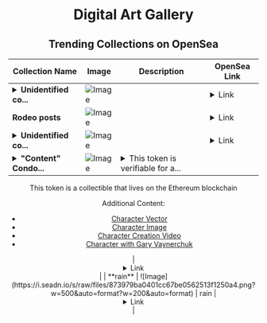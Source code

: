 <div align="center">

# Digital Art Gallery

## Trending Collections on OpenSea

| Collection Name                       | Image                                                                                     | Description                       | OpenSea Link                                                                                          |
|---------------------------------------|-------------------------------------------------------------------------------------------|-----------------------------------|--------------------------------------------------------------------------------------------------------|
| **<details><summary>Unidentified co...</summary>Unidentified contract 8efbab44-d0e1-4dc7-b305-c2909cac59a9</details>** | ![Image](https://i.seadn.io/s/raw/files/4e104055d0efa6a7476555699f52a8b9.gif?w=500&auto=format?w=200&auto=format) |  | <details><summary>Link</summary>[Unidentified contract 8efbab44-d0e1-4dc7-b305-c2909cac59a9](https://opensea.io/collection/unidentified-contract-8efbab44-d0e1-4dc7-b305-c290)</details> |
| **Rodeo posts** | ![Image](https://i.seadn.io/s/raw/files/570e8579e1ada8463552eeafc8ce437b.png?w=500&auto=format?w=200&auto=format) |  | <details><summary>Link</summary>[Rodeo posts](https://opensea.io/collection/rodeo-posts-13816)</details> |
| **<details><summary>Unidentified co...</summary>Unidentified contract c3856ea5-588e-46ab-a07e-fa67c29bf86b</details>** | ![Image](https://i.seadn.io/s/raw/files/4e104055d0efa6a7476555699f52a8b9.gif?w=500&auto=format?w=200&auto=format) |  | <details><summary>Link</summary>[Unidentified contract c3856ea5-588e-46ab-a07e-fa67c29bf86b](https://opensea.io/collection/unidentified-contract-c3856ea5-588e-46ab-a07e-fa67)</details> |
| **<details><summary>"Content" Condo...</summary>"Content" Condor</details>** | ![Image](https://i.seadn.io/s/raw/files/904bb28cb6a8a65a243187d64ef69d70.jpg?w=500&auto=format?w=200&auto=format) | <details><summary>This token is verifiable for a...</summary>This token is verifiable for admission to VeeCon 2023, 2024

This token is a collectible that lives on the Ethereum blockchain

Additional Content:

- [Character Vector](https://cdn.veefriends.com/f6pXbdBrDkgJjmSV-_XTrDCsS97-QXp2H6Yu0fLSCB0/3164.svg)
- [Character Image](https://cdn.veefriends.com/f6pXbdBrDkgJjmSV-_XTrDCsS97-QXp2H6Yu0fLSCB0/4003.png) 
- [Character Creation Video](https://cdn.veefriends.com/f6pXbdBrDkgJjmSV-_XTrDCsS97-QXp2H6Yu0fLSCB0/849.mp4)
- [Character with Gary Vaynerchuk](https://cdn.veefriends.com/f6pXbdBrDkgJjmSV-_XTrDCsS97-QXp2H6Yu0fLSCB0/833.jpg) 
</details> | <details><summary>Link</summary>["Content" Condor](https://opensea.io/collection/content-condor-7665)</details> |
| **rain** | ![Image](https://i.seadn.io/s/raw/files/873979ba0401cc67be0562513f1250a4.png?w=500&auto=format?w=200&auto=format) | rain | <details><summary>Link</summary>[rain](https://opensea.io/collection/rain-271)</details> |

</div>